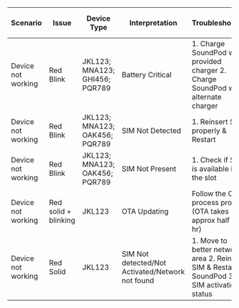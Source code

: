 | Scenario                   | Issue                       | Device Type                           | Interpretation                                | Troubleshooting                                                                                   | When not resolved       |  
|----------------------------|-----------------------------|---------------------------------------|----------------------------------------------|--------------------------------------------------------------------------------------------------|-------------------------|  
| Device not working         | Red Blink                  | JKL123; MNA123; GHI456; PQR789   | Battery Critical                              | 1. Charge SoundPod with provided charger  2. Charge SoundPod with alternate charger             | Raise Ticket            |  
| Device not working         | Red Blink                  | JKL123; MNA123; OAK456; PQR789   | SIM Not Detected                              | 1. Reinsert SIM properly & Restart                                                              | Raise Ticket            |  
| Device not working         | Red Blink                  | JKL123; MNA123; OAK456; PQR789   | SIM Not Present                               | 1. Check if SIM is available in the slot                                                        | Raise Ticket            |  
| Device not working         | Red solid + blinking       | JKL123                             | OTA Updating                                  | Follow the OTA process protocol (OTA takes approx half an hr)                                   | Raise Ticket            |  
| Device not working         | Red Solid                  | JKL123                             | SIM Not detected/Not Activated/Network not found | 1. Move to better network area  2. Reinsert SIM & Restart SoundPod  3. SIM activation status    | Raise Ticket            |  